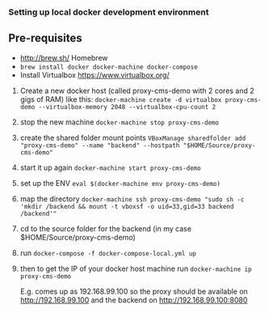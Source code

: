 
### Setting up local docker development environment

## Pre-requisites
- http://brew.sh/ Homebrew
- `brew install docker docker-machine docker-compose`
- Install Virtualbox https://www.virtualbox.org/

1. Create a new docker host (called proxy-cms-demo with 2 cores and 2 gigs of RAM) like this:
```docker-machine create -d virtualbox proxy-cms-demo --virtualbox-memory 2048 --virtualbox-cpu-count 2```

2. stop the new machine
```docker-machine stop proxy-cms-demo```

3. create the shared folder mount points
```VBoxManage sharedfolder add "proxy-cms-demo" --name "backend" --hostpath "$HOME/Source/proxy-cms-demo"```

4. start it up again
```docker-machine start proxy-cms-demo```

5. set up the ENV
```eval $(docker-machine env proxy-cms-demo)```

6. map the directory
```docker-machine ssh proxy-cms-demo "sudo sh -c 'mkdir /backend && mount -t vboxsf -o uid=33,gid=33 backend /backend'"```

7. cd to the source folder for the backend (in my case $HOME/Source/proxy-cms-demo)

8. run
    ```docker-compose -f docker-compose-local.yml up```

9. then to get the IP of your docker host machine run
    ```docker-machine ip proxy-cms-demo```

    E.g. comes up as 192.168.99.100
    so the proxy should be available on http://192.168.99.100
    and the backend on http://192.168.99.100:8080

